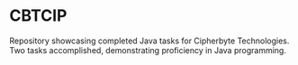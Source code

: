 # CBTCIP
Repository showcasing completed Java tasks for Cipherbyte Technologies. Two tasks accomplished, demonstrating proficiency in Java programming.
